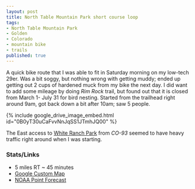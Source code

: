 ```yaml
---
layout: post
title: North Table Mountain Park short course loop
tags:
- North Table Mountain Park
- Golden
- Colorado
- mountain bike
- trails
published: true
---
```

A quick bike route that I was able to fit in Saturday morning on my low-tech
29er. Was a bit soggy, but nothing wrong with getting muddy; ended up getting
out 2 cups of hardened muck from my bike the next day.
I did want to add some mileage by doing _Rim Rock_ trail, but found out that it
is closed from March 1- July 31 for bird nesting. Started from the trailhead
right around 9am, got back down a bit after 10am; saw 5 people.

{% include google_drive_image_embed.html id="0B0yT30uCaFvvNnJqSS1JTmhJQ00" %}

The East access to
[White Ranch Park](http://jeffco.us/parks/parks-and-trails/white-ranch-park/)
from _CO-93_ seemed to have heavy traffic right around when I was starting.

### Stats/Links
- 5 miles RT ~ 45 minutes
- [Google Custom Map](https://mapsengine.google.com/map/edit?mid=zj2fwvSxaNFw.knqzafXgC7SE)
- [NOAA Point Forecast](http://forecast.weather.gov/MapClick.php?lat=39.783153&lon=-105.2113494)
